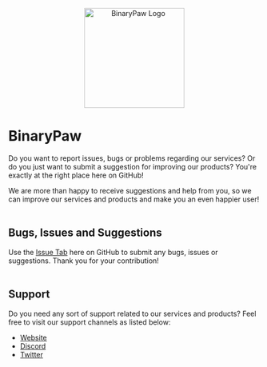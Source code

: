 <p align="center">
<img src="https://binarypaw.com/graphics/binarypaw_logo_1798px.png" width="200" title="BinaryPaw Logo">
</p>

# BinaryPaw
Do you want to report issues, bugs or problems regarding our services? Or do you just want to submit a suggestion for improving our products?
You're exactly at the right place here on GitHub!

We are more than happy to receive suggestions and help from you, so we can improve our services and products and make you an even happier user!
<br><br>

## Bugs, Issues and Suggestions
Use the [Issue Tab](https://github.com/BinaryPaw/BinaryPaw/issues) here on GitHub to submit any bugs, issues or suggestions. Thank you for your contribution!
<br><br>

## Support
Do you need any sort of support related to our services and products?
Feel free to visit our support channels as listed below:
- [Website](https://binarypaw.com/)
- [Discord](https://discord.gg/C3nKfq9d7c)
- [Twitter](https://twitter.com/Binary_Paw)
